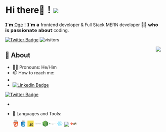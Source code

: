 # 𝗛i there👋！<img src="https://user-images.githubusercontent.com/5679180/79618120-0daffb80-80be-11ea-819e-d2b0fa904d07.gif" width="27px"> 

𝗜'𝗺 [Oge](https://github.com/ogeobubu)！𝗜'𝗺 𝗮 frontend developer & Full Stack MERN developer 👨‍💻 𝘄𝗵𝗼 𝗶𝘀 𝗽𝗮𝘀𝘀𝗶𝗼𝗻𝗮𝘁𝗲 𝗮𝗯𝗼𝘂𝘁 coding.

[![Twitter Badge](https://img.shields.io/badge/-Twitter-1da1f2?style=flat-square&labelColor=1da1f2&logo=twitter&logoColor=white&link=https://twitter.com/obubuoge)](https://twitter.com/obubuoge)
![visitors](https://visitor-badge.laobi.icu/badge?page_id=ogeobubu)

<img align="right" src="https://github-readme-stats.vercel.app/api?username=ogeobubu&show_icons=true&hide_border=true">

## 🧐 About

- 👨‍💻 Pronouns: He/Him
- 📫 How to reach me: 
- <div>
- [![Linkedin Badge](https://img.shields.io/badge/-ogeobubu-blue?style=flat-square&logo=Linkedin&logoColor=white&link=https://www.linkedin.com/in/oge-obubu/)](https://www.linkedin.com/in/oge-obubu/)
    
 [![Twitter Badge](https://img.shields.io/badge/-@obubuoge-00acee?style=flat&logo=Twitter&logoColor=white)](https://twitter.com/intent/follow?screen_name=obubuoge "Follow on Twitter")
- </div>
- 🌱 Languages and Tools: 

    <div>
        <code><img height="20" src="https://raw.githubusercontent.com/github/explore/80688e429a7d4ef2fca1e82350fe8e3517d3494d/topics/html/html.png"></code>
        <code><img height="20" src="https://raw.githubusercontent.com/github/explore/80688e429a7d4ef2fca1e82350fe8e3517d3494d/topics/css/css.png"></code>
        <code><img height="20" src="https://raw.githubusercontent.com/github/explore/80688e429a7d4ef2fca1e82350fe8e3517d3494d/topics/javascript/javascript.png"></code>
        <code><img height="20" src="https://raw.githubusercontent.com/github/explore/80688e429a7d4ef2fca1e82350fe8e3517d3494d/topics/express/express.png"></code>
        <code><img height="20" src="https://raw.githubusercontent.com/github/explore/80688e429a7d4ef2fca1e82350fe8e3517d3494d/topics/nodejs/nodejs.png"></code>
        <code><img height="20" src="https://raw.githubusercontent.com/github/explore/80688e429a7d4ef2fca1e82350fe8e3517d3494d/topics/mongodb/mongodb.png"></code>
        <code><img height="20" src="https://raw.githubusercontent.com/github/explore/80688e429a7d4ef2fca1e82350fe8e3517d3494d/topics/react/react.png"></code>
        <code><img height="20" src="https://cdn.svgporn.com/logos/visual-studio-code.svg"></code>
        <code><img height="20" src="https://raw.githubusercontent.com/github/explore/80688e429a7d4ef2fca1e82350fe8e3517d3494d/topics/git/git.png"></code>
    </div>
